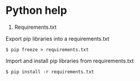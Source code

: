 
# Python help


1. Requirements.txt

Export pip libraries into a requirements.txt

    $ pip freeze > requirements.txt

Import and install pip libraries from requirements.txt 

    $ pip install -r requirements.txt
